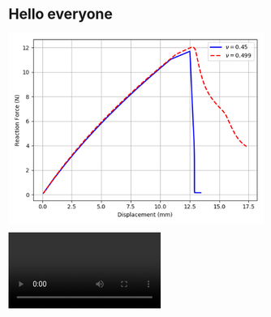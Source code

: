 # Hello everyone

![alt text](images/force_disp_3inclusions.png "Force vs. Displacement - 3 stiff inclusions")

![alt text](videos/inclusions.avi "Simulation animation - 3 stiff inclusions")
